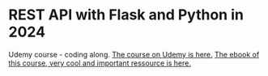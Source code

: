 # REST API with Flask and Python in 2024

Udemy course - coding along.
[The course on Udemy is here.](https://www.udemy.com/course/rest-api-flask-and-python/)
[The ebook of this course, very cool and important ressource is here.](https://rest-apis-flask.teclado.com/)
